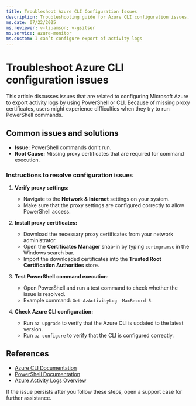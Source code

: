 ```yaml
---
title: Troubleshoot Azure CLI Configuration Issues
description: Troubleshooting guide for Azure CLI configuration issues.
ms.date: 07/22/2025
ms.reviewer: v-liuamson; v-gsitser
ms.service: azure-monitor
ms.custom: I can’t configure export of activity logs
---
```


# Troubleshoot Azure CLI configuration issues

This article discusses issues that are related to configuring Microsoft Azure to export activity logs by using PowerShell or CLI. Because of missing proxy certificates, users might experience difficulties when they try to run PowerShell commands.

## Common issues and solutions

- **Issue:** PowerShell commands don't run.
- **Root Cause:** Missing proxy certificates that are required for command execution.

### Instructions to resolve configuration issues

1. **Verify proxy settings:**
   - Navigate to the **Network & Internet** settings on your system.
   - Make sure that the proxy settings are configured correctly to allow PowerShell access.

2. **Install proxy certificates:**
   - Download the necessary proxy certificates from your network administrator.
   - Open the **Certificates Manager** snap-in by typing `certmgr.msc` in the Windows search bar.
   - Import the downloaded certificates into the **Trusted Root Certification Authorities** store.

3. **Test PowerShell command execution:**
   - Open PowerShell and run a test command to check whether the issue is resolved.
   - Example command: `Get-AzActivityLog -MaxRecord 5`.

4. **Check Azure CLI configuration:**
   - Run `az upgrade` to verify that the Azure CLI is updated to the latest version.
   - Run `az configure` to verify that the CLI is configured correctly.

## References

- [Azure CLI Documentation](/azure/cli/)
- [PowerShell Documentation](/powershell/)
- [Azure Activity Logs Overview](/azure/azure-monitor/essentials/activity-log)

If the issue persists after you follow these steps, open a support case for further assistance.

